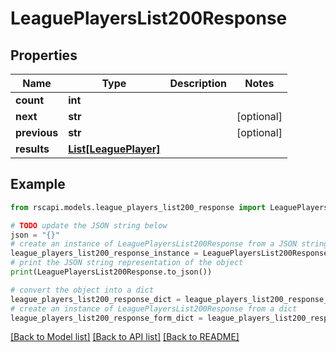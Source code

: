 # LeaguePlayersList200Response


## Properties

Name | Type | Description | Notes
------------ | ------------- | ------------- | -------------
**count** | **int** |  | 
**next** | **str** |  | [optional] 
**previous** | **str** |  | [optional] 
**results** | [**List[LeaguePlayer]**](LeaguePlayer.md) |  | 

## Example

```python
from rscapi.models.league_players_list200_response import LeaguePlayersList200Response

# TODO update the JSON string below
json = "{}"
# create an instance of LeaguePlayersList200Response from a JSON string
league_players_list200_response_instance = LeaguePlayersList200Response.from_json(json)
# print the JSON string representation of the object
print(LeaguePlayersList200Response.to_json())

# convert the object into a dict
league_players_list200_response_dict = league_players_list200_response_instance.to_dict()
# create an instance of LeaguePlayersList200Response from a dict
league_players_list200_response_form_dict = league_players_list200_response.from_dict(league_players_list200_response_dict)
```
[[Back to Model list]](../README.md#documentation-for-models) [[Back to API list]](../README.md#documentation-for-api-endpoints) [[Back to README]](../README.md)


